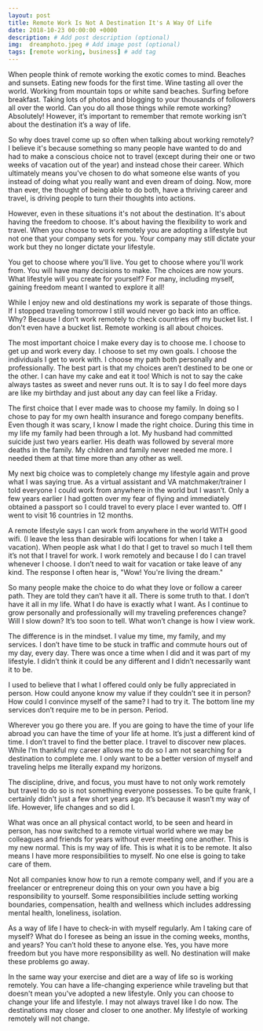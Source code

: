 ```yaml
---
layout: post
title: Remote Work Is Not A Destination It's A Way Of Life
date: 2018-10-23 00:00:00 +0000
description: # Add post description (optional)
img:  dreamphoto.jpeg # Add image post (optional)
tags: [remote working, business] # add tag
---
```


When people think of remote working the exotic comes to mind. Beaches and sunsets. Eating new foods for the first time. Wine tasting all over the world. Working from mountain tops or white sand beaches. Surfing before breakfast. Taking lots of photos and blogging to your thousands of followers all over the world. Can you do all those things while remote working? Absolutely! However, it’s important to remember that remote working isn’t about the destination it’s a way of life.

So why does travel come up so often when talking about working remotely? I believe it's because something so many people have wanted to do and had to make a conscious choice not to travel (except during their one or two weeks of vacation out of the year) and instead chose their career. Which ultimately means you've chosen to do what someone else wants of you instead of doing what you really want and even dream of doing. Now, more than ever, the thought of being able to do both, have a thriving career and travel, is driving people to turn their thoughts into actions.

However, even in these situations it's not about the destination. It's about having the freedom to choose. It's about having the flexibility to work and travel. When you choose to work remotely you are adopting a lifestyle but not one that your company sets for you. Your company may still dictate your work but they no longer dictate your lifestyle.

You get to choose where you'll live. You get to choose where you'll work from. You will have many decisions to make. The choices are now yours. What lifestyle will you create for yourself? For many, including myself, gaining freedom meant I wanted to explore it all!

While I enjoy new and old destinations my work is separate of those things. If I stopped traveling tomorrow I still would never go back into an office. Why? Because I don’t work remotely to check countries off my bucket list. I don't even have a bucket list. Remote working is all about choices.

The most important choice I make every day is to choose me. I choose to get up and work every day. I choose to set my own goals. I choose the individuals I get to work with. I choose my path both personally and professionally. The best part is that my choices aren’t destined to be one or the other. I can have my cake and eat it too! Which is not to say the cake always tastes as sweet and never runs out. It is to say I do feel more days are like my birthday and just about any day can feel like a Friday.

The first choice that I ever made was to choose my family. In doing so I chose to pay for my own health insurance and forego company benefits. Even though it was scary, I know I made the right choice. During this time in my life my family had been through a lot. My husband had committed suicide just two years earlier. His death was followed by several more deaths in the family. My children and family never needed me more. I needed them at that time more than any other as well.

My next big choice was to completely change my lifestyle again and prove what I was saying true. As a virtual assistant and VA matchmaker/trainer I told everyone I could work from anywhere in the world but I wasn’t. Only a few years earlier I had gotten over my fear of flying and immediately obtained a passport so I could travel to every place I ever wanted to. Off I went to visit 16 countries in 12 months.

A remote lifestyle says I can work from anywhere in the world WITH good wifi. (I leave the less than desirable wifi locations for when I take a vacation). When people ask what I do that I get to travel so much I tell them it’s not that I travel for work. I work remotely and because I do I can travel whenever I choose. I don’t need to wait for vacation or take leave of any kind. The response I often hear is, "Wow! You're living the dream."

So many people make the choice to do what they love or follow a career path. They are told they can’t have it all. There is some truth to that. I don’t have it all in my life. What I do have is exactly what I want. As I continue to grow personally and professionally will my traveling preferences change? Will I slow down? It’s too soon to tell. What won’t change is how I view work.

The difference is in the mindset. I value my time, my family, and my services. I don’t have time to be stuck in traffic and commute hours out of my day, every day. There was once a time when I did and it was part of my lifestyle. I didn’t think it could be any different and I didn’t necessarily want it to be.  

I used to believe that I what I offered could only be fully appreciated in person. How could anyone know my value if they couldn’t see it in person? How could I convince myself of the same? I had to try it. The bottom line my services don’t require me to be in person. Period.

Wherever you go there you are. If you are going to have the time of your life abroad you can have the time of your life at home. It’s just a different kind of time. I don’t travel to find the better place. I travel to discover new places. While I’m thankful my career allows me to do so I am not searching for a destination to complete me. I only want to be a better version of myself and traveling helps me literally expand my horizons.

The discipline, drive, and focus, you must have to not only work remotely but travel to do so is not something everyone possesses. To be quite frank, I certainly didn't just a few short years ago. It’s because it wasn’t my way of life. However, life changes and so did I.

What was once an all physical contact world, to be seen and heard in person, has now switched to a remote virtual world where we may be colleagues and friends for years without ever meeting one another. This is my new normal. This is my way of life. This is what it is to be remote. It also means I have more responsibilities to myself. No one else is going to take care of them.

Not all companies know how to run a remote company well, and if you are a freelancer or entrepreneur doing this on your own you have a big responsibility to yourself. Some responsibilities include setting working boundaries, compensation, health and wellness which includes addressing mental health, loneliness, isolation.

As a way of life I have to check-in with myself regularly. Am I taking care of myself? What do I foresee as being an issue in the coming weeks, months, and years? You can’t hold these to anyone else. Yes, you have more freedom but you have more responsibility as well. No destination will make these problems go away.

In the same way your exercise and diet are a way of life so is working remotely. You can have a life-changing experience while traveling but that doesn't mean you've adopted a new lifestyle. Only you can choose to change your life and lifestyle. I may not always travel like I do now. The destinations may closer and closer to one another. My lifestyle of working remotely will not change.
